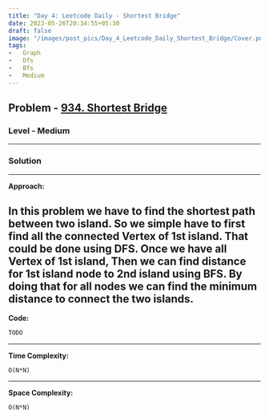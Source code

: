 ```yaml
---
title: "Day 4: Leetcode Daily - Shortest Bridge"
date: 2023-05-26T20:34:55+05:30
draft: false
image: "/images/post_pics/Day_4_Leetcode_Daily_Shortest_Bridge/Cover.png"
tags:
-   Graph
-   Dfs
-   Bfs
-   Medium
---
```


## Problem - [934. Shortest Bridge](https://leetcode.com/problems/shortest-bridge/description/)

### Level - Medium
---

### Solution

---
**Approach:**

In this problem we have to find the shortest path between two island. So we simple have to first find all the connected Vertex of 1st island. That could be done using DFS. Once we have all Vertex of 1st island, Then we can find distance for 1st island node to 2nd island using BFS. By doing that for all nodes we can find the minimum distance to connect the two islands.
---

**Code:**

```java
TODO
```
---

**Time Complexity:**
```
O(N*N)

```



---

**Space Complexity:**
```
O(N*N)
```


